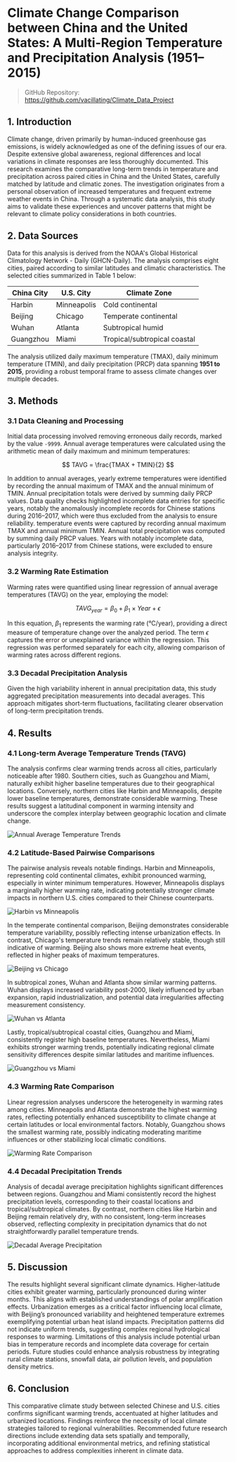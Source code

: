 # Climate Change Comparison between China and the United States: A Multi-Region Temperature and Precipitation Analysis (1951–2015)

> GitHub Repository: https://github.com/vacillating/Climate_Data_Project

## 1. Introduction

Climate change, driven primarily by human-induced greenhouse gas emissions, is widely acknowledged as one of the defining issues of our era. Despite extensive global awareness, regional differences and local variations in climate responses are less thoroughly documented. This research examines the comparative long-term trends in temperature and precipitation across paired cities in China and the United States, carefully matched by latitude and climatic zones. The investigation originates from a personal observation of increased temperatures and frequent extreme weather events in China. Through a systematic data analysis, this study aims to validate these experiences and uncover patterns that might be relevant to climate policy considerations in both countries.

## 2. Data Sources

Data for this analysis is derived from the NOAA's Global Historical Climatology Network - Daily (GHCN-Daily). The analysis comprises eight cities, paired according to similar latitudes and climatic characteristics. The selected cities summarized in Table 1 below:

| China City | U.S. City   | Climate Zone                 |
| ---------- | ----------- | ---------------------------- |
| Harbin     | Minneapolis | Cold continental             |
| Beijing    | Chicago     | Temperate continental        |
| Wuhan      | Atlanta     | Subtropical humid            |
| Guangzhou  | Miami       | Tropical/subtropical coastal |

The analysis utilized daily maximum temperature (TMAX), daily minimum temperature (TMIN), and daily precipitation (PRCP) data spanning **1951 to 2015**, providing a robust temporal frame to assess climate changes over multiple decades.

## 3. Methods

### 3.1 Data Cleaning and Processing

Initial data processing involved removing erroneous daily records, marked by the value `-9999`. Annual average temperatures were calculated using the arithmetic mean of daily maximum and minimum temperatures:

$$
TAVG = \frac{TMAX + TMIN}{2}
$$

In addition to annual averages, yearly extreme temperatures were identified by recording the annual maximum of TMAX and the annual minimum of TMIN. Annual precipitation totals were derived by summing daily PRCP values. Data quality checks highlighted incomplete data entries for specific years, notably the anomalously incomplete records for Chinese stations during 2016–2017, which were thus excluded from the analysis to ensure reliability. temperature events were captured by recording annual maximum TMAX and annual minimum TMIN. Annual total precipitation was computed by summing daily PRCP values. Years with notably incomplete data, particularly 2016–2017 from Chinese stations, were excluded to ensure analysis integrity.

### 3.2 Warming Rate Estimation

Warming rates were quantified using linear regression of annual average temperatures (TAVG) on the year, employing the model:

$$
TAVG_{year} = \beta_0 + \beta_1 \times Year + \epsilon
$$

In this equation, $\beta_1$ represents the warming rate (°C/year), providing a direct measure of temperature change over the analyzed period. The term $\epsilon$ captures the error or unexplained variance within the regression. This regression was performed separately for each city, allowing comparison of warming rates across different regions.

### 3.3 Decadal Precipitation Analysis

Given the high variability inherent in annual precipitation data, this study aggregated precipitation measurements into decadal averages. This approach mitigates short-term fluctuations, facilitating clearer observation of long-term precipitation trends.

## 4. Results

### 4.1 Long-term Average Temperature Trends (TAVG)

The analysis confirms clear warming trends across all cities, particularly noticeable after 1980. Southern cities, such as Guangzhou and Miami, naturally exhibit higher baseline temperatures due to their geographical locations. Conversely, northern cities like Harbin and Minneapolis, despite lower baseline temperatures, demonstrate considerable warming. These results suggest a latitudinal component in warming intensity and underscore the complex interplay between geographic location and climate change.

![Annual Average Temperature Trends](images/Annual%20Average%20Temperature%20Trends%20(TAVG).png)

### 4.2 Latitude-Based Pairwise Comparisons

The pairwise analysis reveals notable findings. Harbin and Minneapolis, representing cold continental climates, exhibit pronounced warming, especially in winter minimum temperatures. However, Minneapolis displays a marginally higher warming rate, indicating potentially stronger climate impacts in northern U.S. cities compared to their Chinese counterparts.

![Harbin vs Minneapolis](images/Temperature_Trends_Harbin_vs_Minneapolis.png)

In the temperate continental comparison, Beijing demonstrates considerable temperature variability, possibly reflecting intense urbanization effects. In contrast, Chicago's temperature trends remain relatively stable, though still indicative of warming. Beijing also shows more extreme heat events, reflected in higher peaks of maximum temperatures.

![Beijing vs Chicago](images/Temperature_Trends_Beijing_vs_Chicago.png)

In subtropical zones, Wuhan and Atlanta show similar warming patterns. Wuhan displays increased variability post-2000, likely influenced by urban expansion, rapid industrialization, and potential data irregularities affecting measurement consistency.

![Wuhan vs Atlanta](images/Temperature_Trends_Wuhan_vs_Atlanta.png)

Lastly, tropical/subtropical coastal cities, Guangzhou and Miami, consistently register high baseline temperatures. Nevertheless, Miami exhibits stronger warming trends, potentially indicating regional climate sensitivity differences despite similar latitudes and maritime influences.

![Guangzhou vs Miami](images/Temperature_Trends_Guangzhou_vs_Miami.png)

### 4.3 Warming Rate Comparison

Linear regression analyses underscore the heterogeneity in warming rates among cities. Minneapolis and Atlanta demonstrate the highest warming rates, reflecting potentially enhanced susceptibility to climate change at certain latitudes or local environmental factors. Notably, Guangzhou shows the smallest warming rate, possibly indicating moderating maritime influences or other stabilizing local climatic conditions.

![Warming Rate Comparison](images/Warming%20Rate%20Comparison%20(1951-2015).png)

### 4.4 Decadal Precipitation Trends

Analysis of decadal average precipitation highlights significant differences between regions. Guangzhou and Miami consistently record the highest precipitation levels, corresponding to their coastal locations and tropical/subtropical climates. By contrast, northern cities like Harbin and Beijing remain relatively dry, with no consistent, long-term increases observed, reflecting complexity in precipitation dynamics that do not straightforwardly parallel temperature trends.

![Decadal Average Precipitation](images/Decadal_Precipitation_BarChart.png)

## 5. Discussion

The results highlight several significant climate dynamics. Higher-latitude cities exhibit greater warming, particularly pronounced during winter months. This aligns with established understandings of polar amplification effects. Urbanization emerges as a critical factor influencing local climate, with Beijing’s pronounced variability and heightened temperature extremes exemplifying potential urban heat island impacts. Precipitation patterns did not indicate uniform trends, suggesting complex regional hydrological responses to warming. Limitations of this analysis include potential urban bias in temperature records and incomplete data coverage for certain periods. Future studies could enhance analysis robustness by integrating rural climate stations, snowfall data, air pollution levels, and population density metrics.

## 6. Conclusion

This comparative climate study between selected Chinese and U.S. cities confirms significant warming trends, accentuated at higher latitudes and urbanized locations. Findings reinforce the necessity of local climate strategies tailored to regional vulnerabilities. Recommended future research directions include extending data sets spatially and temporally, incorporating additional environmental metrics, and refining statistical approaches to address complexities inherent in climate data.